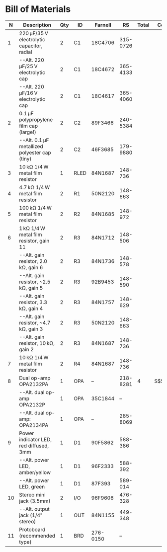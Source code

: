 # Bill of Materials


| N | Description                                   | Qty | ID  | Farnell    | RS       | Total  | Cost  | Status|
|---|-----------------------------------------------|-----|-----|------------|----------|--------|-------|-------|
| 1 | 220 µF/35 V electrolytic capacitor, radial    | 2   | C1  | 18C4706    | 315-0726 |        |       |       |
|   | --Alt. 220 µF/25 V electrolytic cap           | 2   | C1  | 18C4672    | 365-4133 |        |       |       |
|   | --Alt. 220 µF/16 V electrolytic cap           | 2   | C1  | 18C4617    | 365-4060 |        |       |       |
| 2 | 0.1 µF polypropylene film cap (large!)        | 2   | C2  | 89F3466    | 240-5384 |        |       |       |
|   | --Alt. 0.1 µF metallized polyester cap (tiny) | 2   | C2  | 46F3685    | 179-9880 |        |       |       |
| 3 | 10 kΩ 1/4 W metal film resistor               | 1   | RLED|84N1687     | 148-736  |        |       |       |
| 4 | 4.7 kΩ 1/4 W metal film resistor              | 2   | R1  | 50N2120    | 148-663  |        |       |       |
| 5 | 100 kΩ 1/4 W metal film resistor              | 2   | R2  | 84N1685    | 148-972  |        |       |       |
| 6 | 1 kΩ 1/4 W metal film resistor, gain 11       | 2   | R3  | 84N1712    | 148-506  |        |       |       |
|   | --Alt. gain resistor, 2.0 kΩ, gain 6          | 2   | R3  | 84N1736    | 148-578  |        |       |       |
|   | --Alt. gain resistor, ~2.5 kΩ, gain 5         | 2   | R3  | 92B9453    | 148-590  |        |       |       |
|   | --Alt. gain resistor, 3.3 kΩ, gain 4          | 2   | R3  | 84N1757    | 148-629  |        |       |       |
|   | --Alt. gain resistor, ~4.7 kΩ, gain 3         | 2   | R3  | 50N2120    | 148-663  |        |       |       |
|   | --Alt. gain resistor, 10 kΩ, gain 2           | 2   | R3  | 84N1687    | 148-736  |        |       |       |
| 7 | 10 kΩ 1/4 W metal film resistor               | 2   | R4  | 84N1687    | 148-736  |        |       |       |
| 8 | Dual op-amp OPA2132PA                         | 1   | OPA | –          | 218-8281 |  4     | S$5.73| $22.92|
|   | --Alt. dual op-amp OPA2132P                   | 1   | OPA | 35C1844    | –        |        |       |       |
|   | --Alt. dual op-amp: OPA2134PA                 | 1   | OPA | –          | 285-8069 |        |       |       |
| 9 | Power indicator LED, red diffused, 3mm        | 1   | D1  | 90F5862    | 588-386  |        |       |       |
|   | --Alt. power LED, amber/yellow                | 1   | D1  | 96F2333    | 588-392  |        |       |       |
|   | --Alt. power LED, green                       | 1   | D1  | 87F393     | 589-014  |        |       |       |
|10 | Stereo mini jack (3.5mm)                      | 2   | I/O | 96F9608    | 476-328  |        |       |       |
|   | --Alt. output jack (1/4" stereo)              | 1   | OUT | 84N1155    | 449-348  |        |       |       |
|11 | Protoboard (recommended type)                 | 1   | BRD | 276-0150   | –        |        |       |       |
